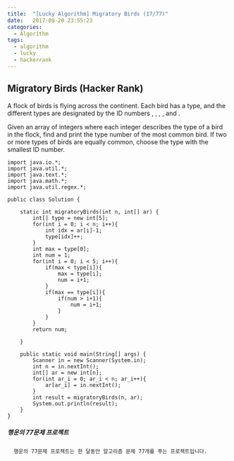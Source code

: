 ```yaml
---
title:  "[Lucky Algorithm] Migratory Birds (17/77)"
date:   2017-09-20 23:55:23
categories:
  - Algorithm
tags:
  - algorithm
  - lucky
  - hackerrank
---
```

## Migratory Birds (Hacker Rank)
A flock of  birds is flying across the continent. Each bird has a type, and the different types are designated by the ID numbers , , , , and .

Given an array of  integers where each integer describes the type of a bird in the flock, find and print the type number of the most common bird. If two or more types of birds are equally common, choose the type with the smallest ID number.

```
import java.io.*;
import java.util.*;
import java.text.*;
import java.math.*;
import java.util.regex.*;

public class Solution {

    static int migratoryBirds(int n, int[] ar) {
        int[] type = new int[5];
        for(int i = 0; i < n; i++){
            int idx = ar[i]-1;
            type[idx]++;
        }
        int max = type[0];
        int num = 1;
        for(int i = 0; i < 5; i++){
            if(max < type[i]){
                max = type[i];
                num = i+1;
            }
            if(max == type[i]){
                if(num > i+1){
                    num = i+1;
                }
            }
        }
        return num;

    }

    public static void main(String[] args) {
        Scanner in = new Scanner(System.in);
        int n = in.nextInt();
        int[] ar = new int[n];
        for(int ar_i = 0; ar_i < n; ar_i++){
            ar[ar_i] = in.nextInt();
        }
        int result = migratoryBirds(n, ar);
        System.out.println(result);
    }
}

```

##### 행운의 77문제 프로젝트
```
  행운의 77문제 프로젝트는 한 달동안 알고리즘 문제 77개를 푸는 프로젝트입니다.
```

